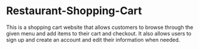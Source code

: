 # Restaurant-Shopping-Cart
This is a shopping cart website that allows customers to browse through the given menu and add items to their cart and checkout. It also allows users to sign up and create an account and edit their information when needed. 
